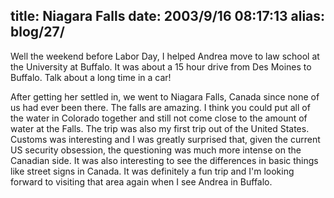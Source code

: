 title: Niagara Falls
date: 2003/9/16 08:17:13
alias: blog/27/
---
Well the weekend before Labor Day, I helped Andrea move to law school at the University at Buffalo. It was about a 15 hour drive from Des Moines to Buffalo. Talk about a long time in a car!

After getting her settled in, we went to Niagara Falls, Canada since none of us had ever been there. The falls are amazing. I think you could put all of the water in Colorado together and still not come close to the amount of water at the Falls. The trip was also my first trip out of the United States. Customs was interesting and I was greatly surprised that, given the current US security obsession, the questioning was much more intense on the Canadian side. It was also interesting to see the differences in basic things like street signs in Canada. It was definitely a fun trip and I'm looking forward to visiting that area again when I see Andrea in Buffalo.